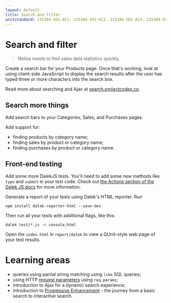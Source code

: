 ```yaml
---
layout: default
title: Search and filter
unitstandard: 115384-SO1-AC1, 115384-SO1-AC2, 115384-SO1-AC4, 115384-SO2-AC1, 115384-SO2-AC4, 115384-SO3-AC2
---
```


# Search and filter

> Nelisa needs to find sales data statistics quickly.

Create a search bar for your Products page. Once that's working, look at using client-side JavaScript to display the search results after the user has typed three or more characters into the search box.

Read more about searching and Ajax at [search.projectcodex.co](http://search.projectcodex.co/).

## Search more things

Add search bars to your Categories, Sales, and Purchases pages.

Add support for:

* finding products by category name;
* finding sales by product or category name;
* finding purchases by product or category name.

## Front-end testing

Add some more DalekJS tests. You'll need to add some new methods like `type` and `submit` in your test code. Check out [the Actions section of the Dalek JS docs](http://dalekjs.com/docs/actions.html) for more information.

Generate a report of your tests using Dalek's HTML reporter. Run

```
npm install dalek-reporter-html --save-dev
```

Then run all your tests with additional flags, like this:

```
dalek test/*.js -r console,html
```

Open the `index.html` in `report/dalek` to view a QUnit-style web page of your test results.



# Learning areas

* queries using partial string matching using `like` SQL queries;
* using HTTP [request parameters](http://expressjs.projectcodex.co/steps/routes.html#routes-with-parameters) using `req.params`;
* introduction to Ajax for a dynamic search experience;
* introduction to [Progressive Enhancement](https://www.smashingmagazine.com/2009/04/progressive-enhancement-what-it-is-and-how-to-use-it/) - the journey from a basic search to interactive search.
